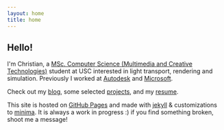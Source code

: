 ```yaml
---
layout: home
title: home
---
```

## Hello!
I'm Christian, a [MSc. Computer Science (Multimedia and Creative Technologies)](https://www.cs.usc.edu/academic-programs/masters/multimedia-creative-technologies/) student at USC interested in light transport, rendering and simulation. Previously I worked at [Autodesk](/blog/2022/09/02/summer-standards.html) and [Microsoft](https://microsoft.github.io/code-with-engineering-playbook/CSE/).

Check out my [blog](/blog), some selected [projects](/projects), and my [resume](/about).

This site is hosted on [GitHub Pages](https://pages.github.com/) and made with [jekyll](https://github.com/jekyll/jekyll) & customizations to [minima](https://github.com/jekyll/minima). It is always a work in progress :) if you find something broken, shoot me a message!